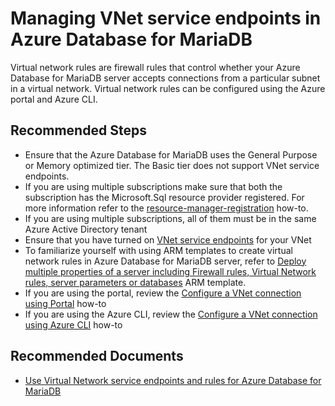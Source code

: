 <properties
    pageTitle="Managing VNet service endpoints in Azure Database for MariaDB"
    description="Managing VNet service endpoints in Azure Database for MariaDB"
    service="microsoft.dbformariadb"
    resource="servers"
    authors="ajlam"
    ms.author="andrela"
    displayOrder="220"
    selfHelpType="generic"
    supportTopicIds="32640159"
    resourceTags="servers, databases"
    productPesIds="16617"
    cloudEnvironments="public"
    articleId="954b5c88-d513-435a-b878-0cd6d50f8eba"
/>

# Managing VNet service endpoints in Azure Database for MariaDB

Virtual network rules are firewall rules that control whether your Azure Database for MariaDB server accepts connections from a particular subnet in a virtual network. Virtual network rules can be configured using the Azure portal and Azure CLI.

## **Recommended Steps**

* Ensure that the Azure Database for MariaDB uses the General Purpose or Memory optimized tier. The Basic tier does not support VNet service endpoints.
* If you are using multiple subscriptions make sure that both the subscription has the Microsoft.Sql resource provider registered. For more information refer to the [resource-manager-registration](https://docs.microsoft.com/azure/azure-resource-manager/resource-manager-supported-services) how-to.
* If you are using multiple subscriptions, all of them must be in the same Azure Active Directory tenant
* Ensure that you have turned on [VNet service endpoints](https://docs.microsoft.com/azure/virtual-network/virtual-network-service-endpoints-overview) for your VNet
* To familiarize yourself with using ARM templates to create virtual network rules in Azure Database for MariaDB server, refer to [Deploy multiple properties of a server including Firewall rules, Virtual Network rules, server parameters or databases](https://github.com/Azure/azure-mariadb/tree/master/arm-templates/ExampleWithMultipleServerProperties) ARM template.
* If you are using the portal, review the [Configure a VNet connection using Portal](https://docs.microsoft.com/azure/mariadb/howto-manage-vnet-portal/) how-to
* If you are using the Azure CLI, review the [Configure a VNet connection using Azure CLI](https://docs.microsoft.com/azure/mariadb/howto-manage-vnet-cli/) how-to

## **Recommended Documents**

* [Use Virtual Network service endpoints and rules for Azure Database for MariaDB](https://docs.microsoft.com/azure/mariadb/concepts-data-access-security-vnet/)

